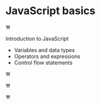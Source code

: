 # JavaScript basics

⚒

Introduction to JavaScript

* Variables and data types
* Operators and expressions
* Control flow statements

⚒

⚒

⚒
